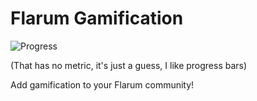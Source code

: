 # Flarum Gamification
![Progress](http://progressed.io/bar/50?title=progress)

(That has no metric, it's just a guess, I like progress bars)

Add gamification to your Flarum community!
